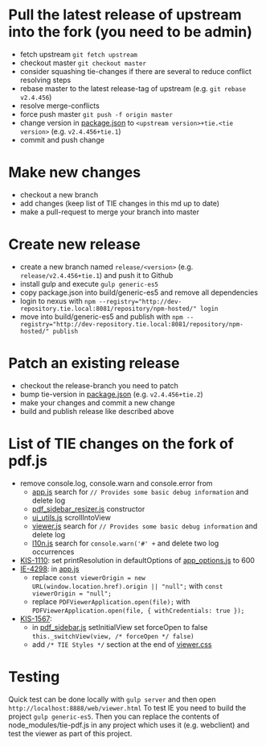 # Pull the latest release of upstream into the fork (you need to be admin)
* fetch upstream `git fetch upstream`
* checkout master `git checkout master`
* consider squashing tie-changes if there are several to reduce conflict resolving steps
* rebase master to the latest release-tag of upstream (e.g. `git rebase v2.4.456`)
* resolve merge-conflicts
* force push master `git push -f origin master`
* change version in [package.json](package.json) to `<upstream version>+tie.<tie version>` (e.g. `v2.4.456+tie.1`)
* commit and push change

# Make new changes
* checkout a new branch
* add changes (keep list of TIE changes in this md up to date)
* make a pull-request to merge your branch into master

# Create new release
* create a new branch named `release/<version>` (e.g. `release/v2.4.456+tie.1`) and push it to Github
* install gulp and execute `gulp generic-es5`
* copy package.json into build/generic-es5 and remove all dependencies
* login to nexus with `npm --registry="http://dev-repository.tie.local:8081/repository/npm-hosted/" login`
* move into build/generic-es5 and publish with `npm --registry="http://dev-repository.tie.local:8081/repository/npm-hosted/" publish`

# Patch an existing release
* checkout the release-branch you need to patch
* bump tie-version in [package.json](package.json) (e.g. `v2.4.456+tie.2`)
* make your changes and commit a new change
* build and publish release like described above

# List of TIE changes on the fork of pdf.js
* remove console.log, console.warn and console.error from
  * [app.js](./web/app.js) search for `// Provides some basic debug information` and delete log
  * [pdf_sidebar_resizer.js](./web/pdf_sidebar_resizer.js) constructor
  * [ui_utils.js](./web/ui_utils.js) scrollIntoView
  * [viewer.js](./examples/mobile-viewer/viewer.js) search for `// Provides some basic debug information` and delete log
  * [l10n.js](./external/webL10n/l10n.js) search for `console.warn('#' +` and delete two log occurrences
* [KIS-1110](https://jira.tie.ch/browse/KIS-1110): set printResolution in defaultOptions of [app_options.js](./web/app_options.js) to 600
* [IE-4298](https://jira.tie.ch/browse/IE-4298): in [app.js](./web/app.js)
  * replace `const viewerOrigin = new URL(window.location.href).origin || "null";` with `const viewerOrigin = "null";`
  * replace `PDFViewerApplication.open(file);` with `PDFViewerApplication.open(file, { withCredentials: true });`
* [KIS-1567](https://jira.tie.ch/browse/KIS-1567): 
  * in [pdf_sidebar.js](./web/pdf_sidebar.js) setInitialView set forceOpen to false `this._switchView(view, /* forceOpen */ false)`
  * add `/* TIE Styles */` section at the end of [viewer.css](./web/viewer.css)
  
# Testing
Quick test can be done locally with `gulp server` and then open `http://localhost:8888/web/viewer.html`
To test IE you need to build the project `gulp generic-es5`.
Then you can replace the contents of node_modules/tie-pdf.js in any project which uses it (e.g. webclient) and test the viewer as part of this project.
